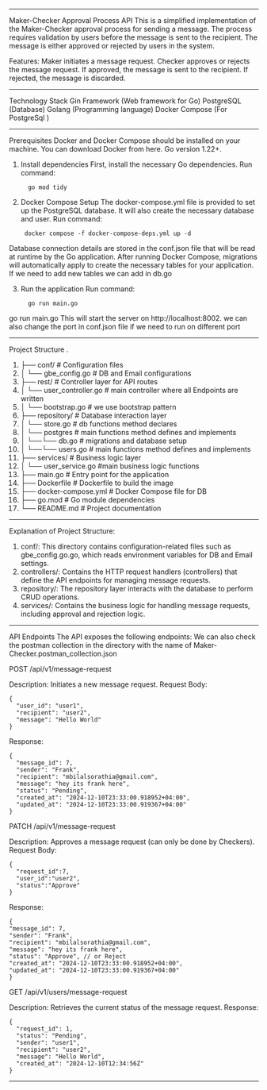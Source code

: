 ----------------------------------------------------------------------------------------------------------------

Maker-Checker Approval Process API
This is a simplified implementation of the Maker-Checker approval process for sending a message. 
The process requires validation by users before the message is sent to the recipient. 
The message is either approved or rejected by users in the system.

Features:
Maker initiates a message request.
Checker approves or rejects the message request.
If approved, the message is sent to the recipient.
If rejected, the message is discarded.

----------------------------------------------------------------------------------------------------------------

Technology Stack
Gin Framework (Web framework for Go)
PostgreSQL (Database)
Golang (Programming language)
Docker Compose (For PostgreSql )

----------------------------------------------------------------------------------------------------------------
Prerequisites
Docker and Docker Compose should be installed on your machine. You can download Docker from here.
Go version 1.22+.

1. Install dependencies
First, install the necessary Go dependencies.
   Run command:
   ``` 
     go mod tidy 
   ```

2. Docker Compose Setup
The docker-compose.yml file is provided to set up the PostgreSQL database. It will also create the necessary database and user.
  Run command:
   ``` 
    docker compose -f docker-compose-deps.yml up -d
   ```
  Database connection details are stored in the conf.json file that will be read at runtime by the Go application.
  After running Docker Compose,  migrations will automatically apply to create the necessary tables for your application.
  If we need to add new tables we can add in db.go

3. Run the application
     Run command:
    ```
      go run main.go
   ```

go run main.go
This will start the server on http://localhost:8002.
we can also change the port in conf.json file if we need to run on different port

----------------------------------------------------------------------------------------------------------------
Project Structure
.
1. ├── conf/                      # Configuration files
2. │   └── gbe_config.go          # DB and Email configurations
3. ├── rest/                      # Controller layer for API routes
4. │   └── user_controller.go     # main controller where all Endpoints are written
5. │   └── bootstrap.go           # we use bootstrap pattern
6. ├── repository/                # Database interaction layer
7. │   └── store.go               # db functions method declares
8. │   └── postgres               # main functions method defines and implements
9. │   └──└── db.go               # migrations and database setup
10. │   └──└── users.go            # main functions method defines and implements
11. ├── services/                  # Business logic layer
12. │   └── user_service.go        #main business logic functions
13. ├── main.go                    # Entry point for the application
14. ├── Dockerfile                 # Dockerfile to build the image
15. ├── docker-compose.yml         # Docker Compose file for DB
16. ├── go.mod                     # Go module dependencies
17. └── README.md                  # Project documentation

----------------------------------------------------------------------------------------------------------------
Explanation of Project Structure:
1. conf/: This directory contains configuration-related files such as gbe_config.go.go, which reads environment variables for DB and Email settings.
2. controllers/: Contains the HTTP request handlers (controllers) that define the API endpoints for managing message requests.
3. repository/: The repository layer interacts with the database to perform CRUD operations.
4. services/: Contains the business logic for handling message requests, including approval and rejection logic.

----------------------------------------------------------------------------------------------------------------

API Endpoints
The API exposes the following endpoints:
We can also check the postman collection in the directory with the name of Maker-Checker.postman_collection.json

POST /api/v1/message-request

Description: Initiates a new message request.
Request Body:

    {
      "user_id": "user1",
      "recipient": "user2",
      "message": "Hello World"
    }

Response:

    {
      "message_id": 7,
      "sender": "Frank",
      "recipient": "mbilalsorathia@gmail.com",
      "message": "hey its frank here",
      "status": "Pending",
      "created_at": "2024-12-10T23:33:00.918952+04:00",
      "updated_at": "2024-12-10T23:33:00.919367+04:00"
    }

PATCH /api/v1/message-request

Description: Approves a message request (can only be done by Checkers).
Request Body:

    {
      "request_id":7,
      "user_id":"user2",
      "status":"Approve"
    }

Response:

    {
    "message_id": 7,
    "sender": "Frank",
    "recipient": "mbilalsorathia@gmail.com",
    "message": "hey its frank here",
    "status": "Approve", // or Reject
    "created_at": "2024-12-10T23:33:00.918952+04:00",
    "updated_at": "2024-12-10T23:33:00.919367+04:00"
    }

GET /api/v1/users/message-request

Description: Retrieves the current status of the message request.
Response:

    {
      "request_id": 1,
      "status": "Pending",
      "sender": "user1",
      "recipient": "user2",
      "message": "Hello World",
      "created_at": "2024-12-10T12:34:56Z"
    }

----------------------------------------------------------------------------------------------------------------

